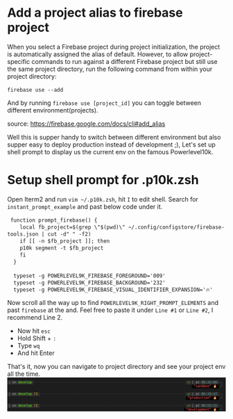 # Add a project alias to firebase project

When you select a Firebase project during project initialization, the project is automatically assigned the alias of default. However, to allow project-specific commands to run against a different Firebase project but still use the same project directory, run the following command from within your project directory: 
```
firebase use --add
```
And by running ```firebase use [project_id]``` you can toggle between different environment(projects).

source: https://firebase.google.com/docs/cli#add_alias

Well this is supper handy to switch between different environment but also supper easy to deploy production instead of development ;), Let's set up shell prompt to display us the current env on the famous Powerlevel10k.
# Setup shell prompt for .p10k.zsh
Open Iterm2 and run ```vim ~/.p10k.zsh```, hit ```I``` to edit shell.
Search for ```instant_prompt_example``` and past below code under it.
```
 function prompt_firebase() {
    local fb_project=$(grep \"$(pwd)\" ~/.config/configstore/firebase-tools.json | cut -d" " -f2)
    if [[ -n $fb_project ]]; then
    p10k segment -t $fb_project
    fi
  }

  typeset -g POWERLEVEL9K_FIREBASE_FOREGROUND='009'
  typeset -g POWERLEVEL9K_FIREBASE_BACKGROUND='232'
  typeset -g POWERLEVEL9K_FIREBASE_VISUAL_IDENTIFIER_EXPANSION='🔥'
``` 
Now scroll all the way up to find ```POWERLEVEL9K_RIGHT_PROMPT_ELEMENTS``` and past ```firebase``` at the and. Feel free to paste it under ```Line #1``` or ```Line #2```, I recommend Line 2.

 - Now hit ```esc```
 - Hold Shift + ```:```
 - Type ```wq```
 - And hit Enter
 
 That's it, now you can navigate to project directory and see your project env all the time.
![Demo](/assets/final.png)
